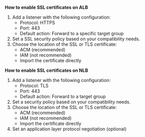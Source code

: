 **How to enable SSL certificates on ALB**

1. Add a listener with the following configuration:
    - Protocol: HTTPS
    - Port: 443
    - Default action: Forward to a specific target group
2. Set a SSL security policy based on your compatibility needs.
3. Choose the location of the SSL or TLS certificate:
    - ACM (recommended)
    - IAM (not recommended)
    - Import the certificate directly

**How to enable SSL certificates on NLB**

1. Add a listener with the following configuration:
    - Protocol: TLS
    - Port: 443
    - Default action: Forward to a target group
2. Set a security policy based on your compatibility needs.
3. Choose the location of the SSL or TLS certificate:
    - ACM (recommended)
    - IAM (not recommended)
    - Import the certificate directly
4. Set an application layer protocol negotiation (optional)
